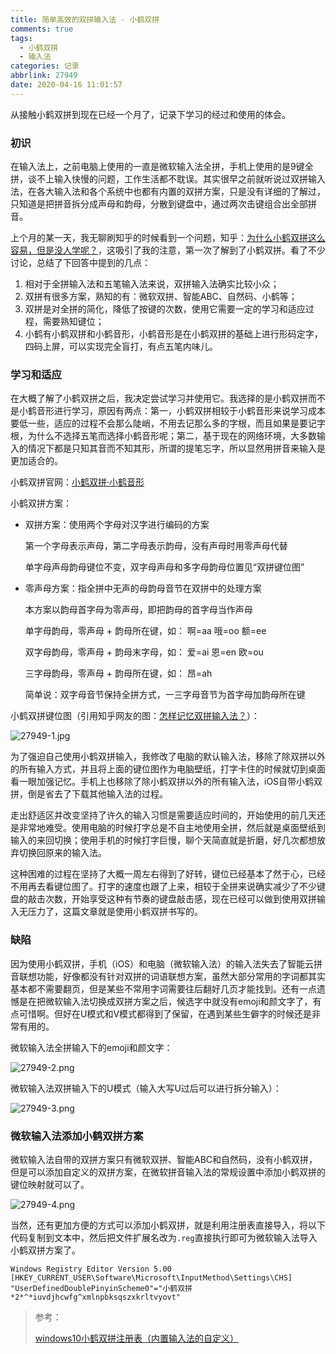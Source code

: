```yaml
---
title: 简单高效的双拼输入法 - 小鹤双拼
comments: true
tags:
  - 小鹤双拼
  - 输入法
categories: 记录
abbrlink: 27949
date: 2020-04-16 11:01:57
---
```


从接触小鹤双拼到现在已经一个月了，记录下学习的经过和使用的体会。

<!--more-->

### 初识

在输入法上，之前电脑上使用的一直是微软输入法全拼，手机上使用的是9键全拼，谈不上输入快慢的问题，工作生活都不耽误。其实很早之前就听说过双拼输入法，在各大输入法和各个系统中也都有内置的双拼方案，只是没有详细的了解过，只知道是把拼音拆分成声母和韵母，分散到键盘中，通过两次击键组合出全部拼音。

上个月的某一天，我无聊刷知乎的时候看到一个问题，知乎：[为什么小鹤双拼这么容易，但是没人学呢？](https://www.zhihu.com/question/50280188)，这吸引了我的注意，第一次了解到了小鹤双拼。看了不少讨论，总结了下回答中提到的几点：

1. 相对于全拼输入法和五笔输入法来说，双拼输入法确实比较小众；
2. 双拼有很多方案，熟知的有：微软双拼、智能ABC、自然码、小鹤等；
3. 双拼是对全拼的简化，降低了按键的次数，使用它需要一定的学习和适应过程，需要熟知键位；
4. 小鹤有小鹤双拼和小鹤音形，小鹤音形是在小鹤双拼的基础上进行形码定字，四码上屏，可以实现完全盲打，有点五笔内味儿。

### 学习和适应

在大概了解了小鹤双拼之后，我决定尝试学习并使用它。我选择的是小鹤双拼而不是小鹤音形进行学习，原因有两点：第一，小鹤双拼相较于小鹤音形来说学习成本要低一些，适应的过程不会那么陡峭，不用去记那么多的字根，而且如果是要记字根，为什么不选择五笔而选择小鹤音形呢；第二，基于现在的网络环境，大多数输入的情况下都是只知其音而不知其形，所谓的提笔忘字，所以显然用拼音来输入是更加适合的。

小鹤双拼官网：[小鹤双拼·小鹤音形](https://www.flypy.com/)

小鹤双拼方案：

- 双拼方案：使用两个字母对汉字进行编码的方案

  第一个字母表示声母，第二字母表示韵母，没有声母时用零声母代替

  单字母声母韵母键位不变，双字母声母和多字母韵母位置见“双拼键位图”

- 零声母方案：指全拼中无声的母韵母音节在双拼中的处理方案

  本方案以韵母首字母为零声母，即把韵母的首字母当作声母

  单字母韵母，零声母 + 韵母所在键，如： 啊=aa 哦=oo 额=ee

  双字母韵母，零声母 + 韵母末字母，如： 爱=ai 恩=en 欧=ou

  三字母韵母，零声母 + 韵母所在键，如： 昂=ah

  简单说：双字母音节保持全拼方式，一三字母音节为首字母加韵母所在键

小鹤双拼键位图（引用知乎网友的图：[怎样记忆双拼输入法？](https://www.zhihu.com/question/20698750/answer/248538450)）：

![27949-1.jpg](https://i.loli.net/2021/06/09/MPknehdaFCGWu89.jpg)

为了强迫自己使用小鹤双拼输入，我修改了电脑的默认输入法，移除了除双拼以外的所有输入方式，并且将上面的键位图作为电脑壁纸，打字卡住的时候就切到桌面看一眼加强记忆。手机上也移除了除小鹤双拼以外的所有输入法，iOS自带小鹤双拼，倒是省去了下载其他输入法的过程。

走出舒适区并改变坚持了许久的输入习惯是需要适应时间的，开始使用的前几天还是非常地难受。使用电脑的时候打字总是不自主地使用全拼，然后就是桌面壁纸到输入的来回切换；使用手机的时候打字巨慢，聊个天简直就是折磨，好几次都想放弃切换回原来的输入法。

这种困难的过程在坚持了大概一周左右得到了好转，键位已经基本了然于心，已经不用再去看键位图了。打字的速度也跟了上来，相较于全拼来说确实减少了不少键盘的敲击次数，开始享受这种有节奏的键盘敲击感，现在已经可以做到使用双拼输入无压力了，这篇文章就是使用小鹤双拼书写的。

### 缺陷

因为使用小鹤双拼，手机（iOS）和电脑（微软输入法）的输入法失去了智能云拼音联想功能，好像都没有针对双拼的词语联想方案，虽然大部分常用的字词都其实基本都不需要翻页，但是某些不常用字词需要往后翻好几页才能找到。还有一点遗憾是在把微软输入法切换成双拼方案之后，候选字中就没有emoji和颜文字了，有点可惜啊。但好在U模式和V模式都得到了保留，在遇到某些生僻字的时候还是非常有用的。

微软输入法全拼输入下的emoji和颜文字：

![27949-2.png](https://i.loli.net/2021/06/09/9BofhivL8SKIcmM.png)

微软输入法双拼输入下的U模式（输入大写U过后可以进行拆分输入）：

![27949-3.png](https://i.loli.net/2021/06/09/E487rQqy5mLucwZ.png)

### 微软输入法添加小鹤双拼方案

微软输入法自带的双拼方案只有微软双拼、智能ABC和自然码，没有小鹤双拼，但是可以添加自定义的双拼方案，在微软拼音输入法的常规设置中添加小鹤双拼的键位映射就可以了。

![27949-4.png](https://i.loli.net/2021/06/09/NRubnHpUtjPxSId.png)

当然，还有更加方便的方式可以添加小鹤双拼，就是利用注册表直接导入，将以下代码复制到文本中，然后把文件扩展名改为`.reg`直接执行即可为微软输入法导入小鹤双拼方案了。

```text
Windows Registry Editor Version 5.00
[HKEY_CURRENT_USER\Software\Microsoft\InputMethod\Settings\CHS]
"UserDefinedDoublePinyinScheme0"="小鹤双拼*2*^*iuvdjhcwfg^xmlnpbksqszxkrltvyovt"
```

> 参考：
>
> [windows10小鹤双拼注册表（内置输入法的自定义）](https://www.flypy.com/bbs/forum.php?mod=viewthread&tid=166)

